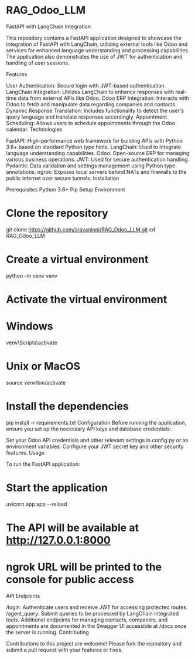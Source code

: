 # RAG_Odoo_LLM
FastAPI with LangChain Integration

This repository contains a FastAPI application designed to showcase the integration of FastAPI with LangChain, utilizing external tools like Odoo and services for enhanced language understanding and processing capabilities. The application also demonstrates the use of JWT for authentication and handling of user sessions.

Features

User Authentication: Secure login with JWT-based authentication.
LangChain Integration: Utilizes LangChain to enhance responses with real-time data from external APIs like Odoo.
Odoo ERP Integration: Interacts with Odoo to fetch and manipulate data regarding companies and contacts.
Dynamic Response Translation: Includes functionality to detect the user's query language and translate responses accordingly.
Appointment Scheduling: Allows users to schedule appointments through the Odoo calendar.
Technologies

FastAPI: High-performance web framework for building APIs with Python 3.6+ based on standard Python type hints.
LangChain: Used to integrate language understanding capabilities.
Odoo: Open-source ERP for managing various business operations.
JWT: Used for secure authentication handling.
Pydantic: Data validation and settings management using Python type annotations.
ngrok: Exposes local servers behind NATs and firewalls to the public internet over secure tunnels.
Installation

Prerequisites
Python 3.6+
Pip
Setup Environment
# Clone the repository
git clone https://github.com/sravaninni/RAG_Odoo_LLM.git
cd RAG_Odoo_LLM

# Create a virtual environment
python -m venv venv

# Activate the virtual environment
# Windows
venv\Scripts\activate
# Unix or MacOS
source venv/bin/activate

# Install the dependencies
pip install -r requirements.txt
Configuration
Before running the application, ensure you set up the necessary API keys and database credentials:

Set your Odoo API credentials and other relevant settings in config.py or as environment variables.
Configure your JWT secret key and other security features.
Usage

To run the FastAPI application:

# Start the application
uvicorn app:app --reload

# The API will be available at http://127.0.0.1:8000
# ngrok URL will be printed to the console for public access
API Endpoints

/login: Authenticate users and receive JWT for accessing protected routes.
/agent_query: Submit queries to be processed by LangChain integrated tools.
Additional endpoints for managing contacts, companies, and appointments are documented in the Swagger UI accessible at /docs once the server is running.
Contributing

Contributions to this project are welcome! Please fork the repository and submit a pull request with your features or fixes.
